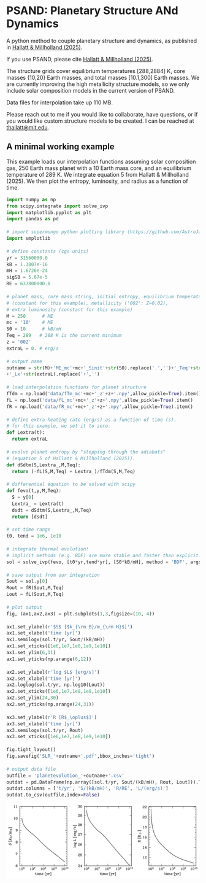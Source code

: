 # PSAND: Planetary Structure ANd Dynamics
A python method to couple planetary structure and dynamics, as published in [Hallatt & Millholland (2025)](https://ui.adsabs.harvard.edu/abs/2025arXiv250922923H/abstract).

If you use PSAND, please cite [Hallatt & Millholland (2025)](https://ui.adsabs.harvard.edu/abs/2025arXiv250922923H/abstract).

The structure grids cover equilibrium temperatures [288,2884] K, core masses {10,20} Earth masses, and total masses [10.1,300] Earth masses. We are currently improving the high metallicity structure models, so we only include solar composition models in the current version of PSAND.

Data files for interpolation take up 110 MB.

Please reach out to me if you would like to collaborate, have questions, or if you would like custom structure models to be created. I can be reached at thallatt@mit.edu.

## A minimal working example

This example loads our interpolation functions assuming solar composition gas, 250 Earth mass planet with a 10 Earth mass core, and an equilibrium temperature of 289 K. We integrate equation 5 from Hallatt & Millholland (2025). We then plot the entropy, luminosity, and radius as a function of time.

```python
import numpy as np
from scipy.integrate import solve_ivp
import matplotlib.pyplot as plt
import pandas as pd

# import supermongo python plotting library (https://github.com/AstroJacobLi/smplotlib)
import smplotlib

# define constants (cgs units)
yr = 31560000.0
kB = 1.3807e-16
mH = 1.6726e-24
sigSB = 5.67e-5
RE = 637800000.0

# planet mass, core mass string, initial entropy, equilibrium temperature
# (constant for this example), metallicity ('002': Z=0.02),
# extra luminosity (constant for this example)
M = 250      # ME
mc = '10'    # ME
S0 = 10      # kB/mH
Teq = 289   # 288 K is the current minimum
z = '002'
extraL = 0. # erg/s

# output name
outname = str(M)+'ME_mc'+mc+'_Sinit'+str(S0).replace('.','')+'_Teq'+str(int(Teq))+'_z'+z\
+'_Lx'+str(extraL).replace('+','')

# load interpolation functions for planet structure
fTdm = np.load('data/fTm_mc'+mc+'_z'+z+'.npy',allow_pickle=True).item()
fL = np.load('data/fL_mc'+mc+'_z'+z+'.npy',allow_pickle=True).item()
fR = np.load('data/fR_mc'+mc+'_z'+z+'.npy',allow_pickle=True).item()

# define extra heating rate (erg/s) as a function of time (s).
# for this example, we set it to zero.
def Lextra(t):
  return extraL

# evolve planet entropy by "stepping through the adiabats"
# (equation 5 of Hallatt & Millholland (2025)).
def dSdtm(S,Lextra_,M,Teq):
  return (-fL(S,M,Teq) + Lextra_)/fTdm(S,M,Teq)

# differential equation to be solved with scipy
def fevo(t,y,M,Teq):
  S = y[0]
  Lextra_ = Lextra(t)
  dsdt = dSdtm(S,Lextra_,M,Teq)
  return [dsdt]

# set time range
t0, tend = 1e6, 1e10

# integrate thermal evolution!
# implicit methods (e.g. BDF) are more stable and faster than explicit.
sol = solve_ivp(fevo, [t0*yr,tend*yr], [S0*kB/mH], method = 'BDF', args = (M,Teq))

# save output from our integration
Sout = sol.y[0]
Rout = fR(Sout,M,Teq)
Lout = fL(Sout,M,Teq)

# plot output
fig, (ax1,ax2,ax3) = plt.subplots(1,3,figsize=(10, 4))

ax1.set_ylabel(r'$S$ [$k_{\rm B}/m_{\rm H}$]')
ax1.set_xlabel('time [yr]')
ax1.semilogx(sol.t/yr, Sout/(kB/mH))
ax1.set_xticks([1e6,1e7,1e8,1e9,1e10])
ax1.set_ylim(6,11)
ax1.set_yticks(np.arange(6,12))

ax2.set_ylabel(r'log $L$ [erg/s]')
ax2.set_xlabel('time [yr]')
ax2.loglog(sol.t/yr, np.log10(Lout))
ax2.set_xticks([1e6,1e7,1e8,1e9,1e10])
ax2.set_ylim(24,30)
ax2.set_yticks(np.arange(24,31))

ax3.set_ylabel(r'R [R$_\oplus$]')
ax3.set_xlabel('time [yr]')
ax3.semilogx(sol.t/yr, Rout)
ax3.set_xticks([1e6,1e7,1e8,1e9,1e10])

fig.tight_layout()
fig.savefig('SLR_'+outname+'.pdf',bbox_inches='tight')

# output data file
outfile = 'planetevolution_'+outname+'.csv'
outdat = pd.DataFrame(np.array([sol.t/yr, Sout/(kB/mH), Rout, Lout])).T
outdat.columns = ['t/yr', 'S/(kB/mH)', 'R/RE', 'L/(erg/s)']
outdat.to_csv(outfile,index=False)
```
![example_evolution](SLR_250ME_Lx0.png "example_evolution")
